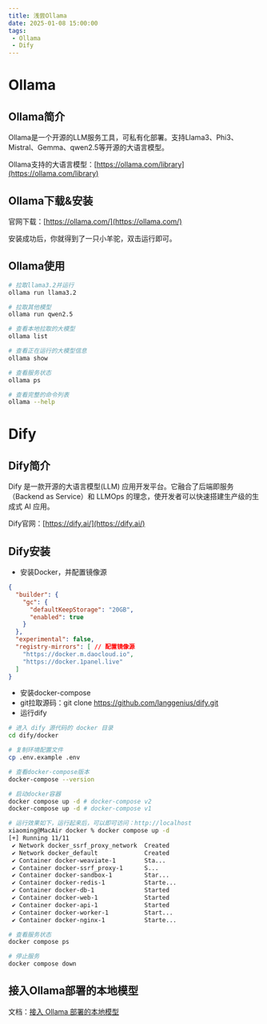 ```yaml
---
title: 浅尝Ollama
date: 2025-01-08 15:00:00
tags:
 - Ollama
 - Dify
---
```

# Ollama
## Ollama简介
Ollama是一个开源的LLM服务工具，可私有化部署。支持Llama3、Phi3、Mistral、Gemma、qwen2.5等开源的大语言模型。

Ollama支持的大语言模型：[https://ollama.com/library](https://ollama.com/library)

## Ollama下载&安装
官网下载：[https://ollama.com/](https://ollama.com/)

安装成功后，你就得到了一只小羊驼，双击运行即可。

## Ollama使用
```bash
# 拉取llama3.2并运行
ollama run llama3.2

# 拉取其他模型
ollama run qwen2.5

# 查看本地拉取的大模型
ollama list

# 查看正在运行的大模型信息
ollama show

# 查看服务状态
ollama ps

# 查看完整的命令列表
ollama --help
```

# Dify
## Dify简介
Dify 是一款开源的大语言模型(LLM) 应用开发平台。它融合了后端即服务（Backend as Service）和 LLMOps 的理念，使开发者可以快速搭建生产级的生成式 AI 应用。

Dify官网：[https://dify.ai/](https://dify.ai/)
## Dify安装
- 安装Docker，并配置镜像源
```json
{
  "builder": {
    "gc": {
      "defaultKeepStorage": "20GB",
      "enabled": true
    }
  },
  "experimental": false,
  "registry-mirrors": [ // 配置镜像源
    "https://docker.m.daocloud.io",
    "https://docker.1panel.live"
  ]
}
```
- 安装docker-compose
- git拉取源码：git clone https://github.com/langgenius/dify.git
- 运行dify
```bash
# 进入 dify 源代码的 docker 目录
cd dify/docker

# 复制环境配置文件
cp .env.example .env

# 查看docker-compose版本
docker-compose --version

# 启动docker容器
docker compose up -d # docker-compose v2
docker-compose up -d # docker-compose v1

# 运行效果如下，运行起来后，可以即可访问：http://localhost
xiaoming@MacAir docker % docker compose up -d
[+] Running 11/11
 ✔ Network docker_ssrf_proxy_network  Created                              0.0s 
 ✔ Network docker_default             Created                              0.0s 
 ✔ Container docker-weaviate-1        Sta...                               0.6s 
 ✔ Container docker-ssrf_proxy-1      S...                                 0.9s 
 ✔ Container docker-sandbox-1         Star...                              0.8s 
 ✔ Container docker-redis-1           Starte...                            0.7s 
 ✔ Container docker-db-1              Started                              0.8s 
 ✔ Container docker-web-1             Started                              0.7s 
 ✔ Container docker-api-1             Started                              1.2s 
 ✔ Container docker-worker-1          Start...                             1.2s 
 ✔ Container docker-nginx-1           Starte...                            1.4s 

# 查看服务状态
docker compose ps

# 停止服务
docker compose down
```

## 接入Ollama部署的本地模型
文档：[接入 Ollama 部署的本地模型](https://docs.dify.ai/zh-hans/development/models-integration/ollama)